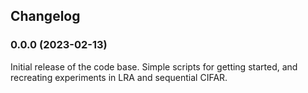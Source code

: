 ## Changelog

### 0.0.0 (2023-02-13)

Initial release of the code base.
Simple scripts for getting started, and recreating experiments in LRA and sequential CIFAR.
